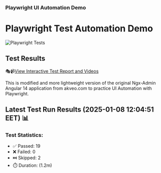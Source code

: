 ### Playwright UI Automation Demo

# Playwright Test Automation Demo
![Playwright Tests](https://github.com/jyriruohoniemi/PlaywrightDemo/actions/workflows/workflow.yml/badge.svg)

## Test Results
🎭📹[View Interactive Test Report and Videos](https://jyriruohoniemi.github.io/PlaywrightDemo)

This is modified and more lightweight version of the original Ngx-Admin Angular 14 application from akveo.com to practice UI Automation with Playwright.

## Latest Test Run Results (2025-01-08 12:04:51 EET) 📊

### Test Statistics:
- ✅ Passed: 19
- ❌ Failed: 0
- ⏭️ Skipped: 2
- ⏱️ Duration: (1.2m)
